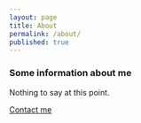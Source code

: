 ```yaml
---
layout: page
title: About
permalink: /about/
published: true
---
```



### Some information about me

Nothing to say at this point.

[Contact me](/contact)
